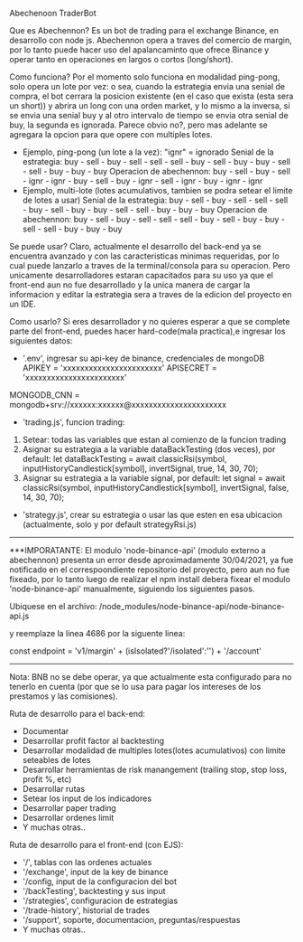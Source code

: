 Abechenoon TraderBot

Que es Abechennon?
Es un bot de trading para el exchange Binance, en desarrollo con node js. Abechennon opera a traves del comercio de margin, por lo tanto puede hacer uso del apalancaminto que ofrece Binance y operar tanto en operaciones en largos o cortos (long/short).

Como funciona?
Por el momento solo funciona en modalidad ping-pong, solo opera un lote por vez: o sea, cuando la estrategia envia una senial de compra, el bot cerrara la posicion existente (en el caso que exista (esta sera un short)) y abrira un long con una orden market, y lo mismo a la inversa, si se envia una senial buy y al otro intervalo de tiempo se envia otra senial de buy, la segunda es ignorada. Parece obvio no?, pero mas adelante se agregara la opcion para que opere con multiples lotes.
* Ejemplo, ping-pong (un lote a la vez): "ignr" = ignorado 
Senial de la estrategia: buy - sell - buy - sell - sell - sell - buy - sell - buy - buy  - sell - sell - buy - buy  - buy
Operacion de abechennon: buy - sell - buy - sell - ignr - ignr - buy - sell - buy - ignr - sell - ignr - buy - ignr - ignr
* Ejemplo, multi-lote (lotes acumulativos, tambien se podra setear el limite de lotes a usar)
Senial de la estrategia: buy - sell - buy - sell - sell - sell - buy - sell - buy - buy  - sell - sell - buy - buy  - buy
Operacion de abechennon: buy - sell - buy - sell - sell - sell - buy - sell - buy - buy  - sell - sell - buy - buy  - buy

Se puede usar?
Claro, actualmente el desarrollo del back-end ya se encuentra avanzado y con las caracteristicas minimas requeridas, por lo cual puede lanzarlo a traves de la terminal/consola para su operacion. Pero unicamente desarrolladores estaran capacitados para su uso ya que el front-end aun no fue desarrollado y la unica manera de cargar la informacion y editar la estrategia sera a traves de la edicion del proyecto en un IDE.

Como usarlo?
Si eres desarrollador y no quieres esperar a que se complete parte del front-end, puedes hacer hard-code(mala practica),e ingresar los siguientes datos:
* '.env', ingresar su api-key de binance, credenciales de mongoDB
APIKEY = 'xxxxxxxxxxxxxxxxxxxxxxx'
APISECRET = 'xxxxxxxxxxxxxxxxxxxxxxx'

MONGODB_CNN = mongodb+srv://xxxxxx:xxxxxx@xxxxxxxxxxxxxxxxxxxxxx

* 'trading.js', funcion trading:
1) Setear: todas las variables que estan al comienzo de la funcion trading
2) Asignar su estrategia a la variable dataBackTesting (dos veces), por default:
let dataBackTesting = await classicRsi(symbol, inputHistoryCandlestick[symbol], invertSignal, true, 14, 30, 70);
3) Asignar su estrategia a la variable signal, por default:
let signal = await classicRsi(symbol, inputHistoryCandlestick[symbol], invertSignal, false, 14, 30, 70);

* 'strategy.js', crear su estrategia o usar las que esten en esa ubicacion (actualmente, solo y por default strategyRsi.js)

-------------------------------------------------------------------------------------------------
***IMPORATANTE:
El modulo 'node-binance-api' (modulo externo a abechennon) presenta un error desde aproximadamente 30/04/2021, ya fue notificado en el correspoondiente repositorio del proyecto, pero aun no fue fixeado, por lo tanto luego de realizar el npm install debera fixear el modulo 'node-binance-api' manualmente, siguiendo los siguientes pasos. 

Ubiquese en el archivo:
 /node_modules/node-binance-api/node-binance-api.js

y reemplaze la linea 4686 por la siguente linea:

const endpoint = 'v1/margin' + (isIsolated?'/isolated':'') + '/account'

-------------------------------------------------------------------------------------------------

Nota: BNB no se debe operar, ya que actualmente esta configurado para no tenerlo en cuenta (por que se lo usa para pagar los intereses de los prestamos y las comisiones).

Ruta de desarrollo para el back-end: 
* Documentar
* Desarrollar profit factor al backtesting
* Desarrollar modalidad de multiples lotes(lotes acumulativos) con limite seteables de lotes
* Desarrollar herramientas de risk manangement (trailing stop, stop loss, profit %, etc)
* Desarrollar rutas
* Setear los input de los indicadores
* Desarrollar paper trading
* Desarrollar ordenes limit
* Y muchas otras..

Ruta de desarrollo para el front-end (con EJS): 
* '/', tablas con las ordenes actuales
* '/exchange', input de la key de binance
* '/config, input de la configuracion del bot
* '/backTesting', backtesting y sus input
* '/strategies', configuracion de estrategias
* '/trade-history', historial de trades
* '/support', soporte, documentacion, preguntas/respuestas
* Y muchas otras..

